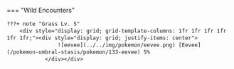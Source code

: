 

=== "Wild Encounters"


	???+ note "Grass Lv. 5"
		<div style="display: grid; grid-template-columns: 1fr 1fr 1fr 1fr 1fr 1fr;"><div style="display: grid; justify-items: center">
                    ![eevee](../../img/pokemon/eevee.png) [Eevee](/pokemon-umbral-stasis/pokemon/133-eevee) 5%
                </div></div>



